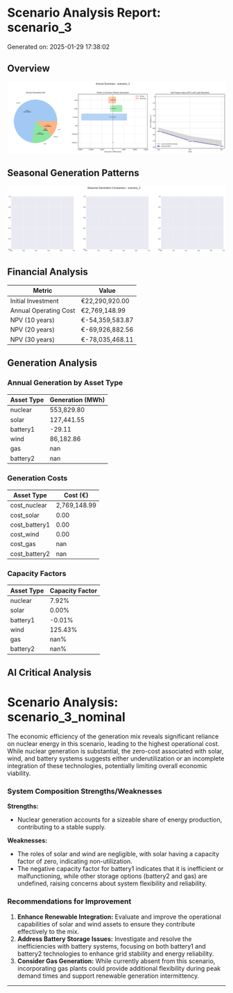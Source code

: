 # Scenario Analysis Report: scenario_3
Generated on: 2025-01-29 17:38:02

## Overview
![Annual Summary](figure/annual_summary.png)

## Seasonal Generation Patterns
![Seasonal Comparison](figure/seasonal_comparison.png)

## Financial Analysis
| Metric | Value |
|--------|--------|
| Initial Investment | €22,290,920.00 |
| Annual Operating Cost | €2,769,148.99 |
| NPV (10 years) | €-54,359,583.87 |
| NPV (20 years) | €-69,926,882.56 |
| NPV (30 years) | €-78,035,468.11 |

## Generation Analysis

### Annual Generation by Asset Type
| Asset Type | Generation (MWh) |
|------------|-----------------|
| nuclear | 553,829.80 |
| solar | 127,441.55 |
| battery1 | -29.11 |
| wind | 86,182.86 |
| gas | nan |
| battery2 | nan |

### Generation Costs
| Asset Type | Cost (€) |
|------------|----------|
| cost_nuclear | 2,769,148.99 |
| cost_solar | 0.00 |
| cost_battery1 | 0.00 |
| cost_wind | 0.00 |
| cost_gas | nan |
| cost_battery2 | nan |

### Capacity Factors
| Asset Type | Capacity Factor |
|------------|----------------|
| nuclear | 7.92% |
| solar | 0.00% |
| battery1 | -0.01% |
| wind | 125.43% |
| gas | nan% |
| battery2 | nan% |

## AI Critical Analysis
# Scenario Analysis: scenario_3_nominal

The economic efficiency of the generation mix reveals significant reliance on nuclear energy in this scenario, leading to the highest operational cost. While nuclear generation is substantial, the zero-cost associated with solar, wind, and battery systems suggests either underutilization or an incomplete integration of these technologies, potentially limiting overall economic viability.

### System Composition Strengths/Weaknesses
**Strengths:**  
- Nuclear generation accounts for a sizeable share of energy production, contributing to a stable supply.
  
**Weaknesses:**  
- The roles of solar and wind are negligible, with solar having a capacity factor of zero, indicating non-utilization.  
- The negative capacity factor for battery1 indicates that it is inefficient or malfunctioning, while other storage options (battery2 and gas) are undefined, raising concerns about system flexibility and reliability.  
 
### Recommendations for Improvement
1. **Enhance Renewable Integration:** Evaluate and improve the operational capabilities of solar and wind assets to ensure they contribute effectively to the mix.
2. **Address Battery Storage Issues:** Investigate and resolve the inefficiencies with battery systems, focusing on both battery1 and battery2 technologies to enhance grid stability and energy reliability.
3. **Consider Gas Generation:** While currently absent from this scenario, incorporating gas plants could provide additional flexibility during peak demand times and support renewable generation intermittency.

---
